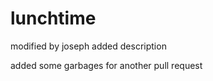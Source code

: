 lunchtime
=========
modified by joseph
added description

added some garbages for another pull request
